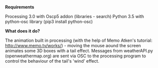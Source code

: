 **Requirements**

Processing 3.0 with Oscp5 addon (libraries - search)
Python 3.5 with python-osc library (pip3 install python-osc)

**What does it do?**

The animation built in processing (with the help of Memo Atken's tutorial: http://www.memo.tv/works/) - moving the mouse aound the screen animates some 
3D boxes with a tail effect. Messages from weatherAPI.py (openweathermap.org) are sent via OSC to the processing program to control the behaviour of the tail's 'wind' effect.
